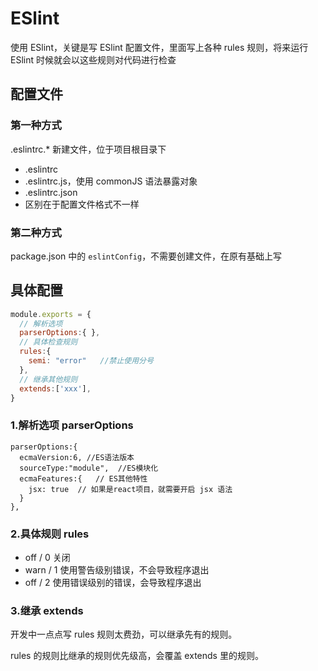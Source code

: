 # ESlint
使用 ESlint，关键是写 ESlint 配置文件，里面写上各种 rules 规则，将来运行 ESlint 时候就会以这些规则对代码进行检查

## 配置文件
### **第一种方式** 
.eslintrc.* 新建文件，位于项目根目录下
- .eslintrc
- .eslintrc.js，使用 commonJS 语法暴露对象
- .eslintrc.json
- 区别在于配置文件格式不一样
### **第二种方式**
package.json 中的 `eslintConfig`，不需要创建文件，在原有基础上写

## 具体配置
```js
module.exports = {
  // 解析选项
  parserOptions:{ },
  // 具体检查规则
  rules:{
    semi: "error"   //禁止使用分号
  },
  // 继承其他规则
  extends:['xxx'],
}
```

### **1.解析选项 parserOptions**
```JS
parserOptions:{
  ecmaVersion:6, //ES语法版本
  sourceType:"module",  //ES模块化
  ecmaFeatures:{   // ES其他特性
    jsx: true  // 如果是react项目，就需要开启 jsx 语法
  }
},
```
### **2.具体规则 rules**
- off / 0 关闭
- warn / 1 使用警告级别错误，不会导致程序退出
- off / 2 使用错误级别的错误，会导致程序退出

### **3.继承 extends**
开发中一点点写 rules 规则太费劲，可以继承先有的规则。

rules 的规则比继承的规则优先级高，会覆盖 extends 里的规则。

